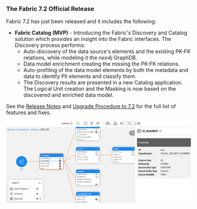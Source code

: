 ### The Fabric 7.2 Official Release

Fabric 7.2 has just been released and it includes the following:

* **Fabric Catalog (MVP)** - Introducing the Fabric's Discovery and Catalog solution which provides an insight into the Fabric interfaces. The Discovery process performs:
  * Auto-discovery of the data source's elements and the existing PK-FK relations, while modeling it the *neo4j* GraphDB.
  * Data model enrichment creating the missing the PK-FK relations.
  * Auto-profiling of the data model elements by both the metadata and data to identify PII elements and classify them. 
  * The Discovery results are presented in a new Catalog application. The Logical Unit creation and the Masking is now based on the discovered and enriched data model.



See the [Release Notes]() and [Upgrade Procedure to 7.2]() for the full list of features and fixes.

<img src="images/catalog.png" alt="image" style="zoom: 50%;" />